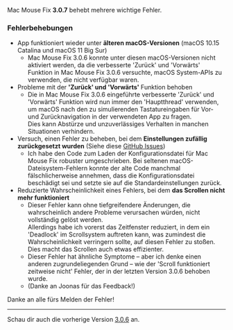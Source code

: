 Mac Mouse Fix **3.0.7** behebt mehrere wichtige Fehler.

### Fehlerbehebungen

- App funktioniert wieder unter **älteren macOS-Versionen** (macOS 10.15 Catalina und macOS 11 Big Sur)
    - Mac Mouse Fix 3.0.6 konnte unter diesen macOS-Versionen nicht aktiviert werden, da die verbesserte 'Zurück' und 'Vorwärts' Funktion in Mac Mouse Fix 3.0.6 versuchte, macOS System-APIs zu verwenden, die nicht verfügbar waren.
- Probleme mit der **'Zurück' und 'Vorwärts'** Funktion behoben
    - Die in Mac Mouse Fix 3.0.6 eingeführte verbesserte 'Zurück' und 'Vorwärts' Funktion wird nun immer den 'Hauptthread' verwenden, um macOS nach den zu simulierenden Tastatureingaben für Vor- und Zurücknavigation in der verwendeten App zu fragen. \
    Dies kann Abstürze und unzuverlässiges Verhalten in manchen Situationen verhindern.
- Versuch, einen Fehler zu beheben, bei dem **Einstellungen zufällig zurückgesetzt wurden** (Siehe diese [GitHub Issues](https://github.com/noah-nuebling/mac-mouse-fix/issues?q=is%3Aissue%20label%3A%22Config%20Reset%20Intermittently%22))
    - Ich habe den Code zum Laden der Konfigurationsdatei für Mac Mouse Fix robuster umgeschrieben. Bei seltenen macOS-Dateisystem-Fehlern konnte der alte Code manchmal fälschlicherweise annehmen, dass die Konfigurationsdatei beschädigt sei und setzte sie auf die Standardeinstellungen zurück.
- Reduzierte Wahrscheinlichkeit eines Fehlers, bei dem **das Scrollen nicht mehr funktioniert**
    - Dieser Fehler kann ohne tiefgreifendere Änderungen, die wahrscheinlich andere Probleme verursachen würden, nicht vollständig gelöst werden. \
    Allerdings habe ich vorerst das Zeitfenster reduziert, in dem ein 'Deadlock' im Scrollsystem auftreten kann, was zumindest die Wahrscheinlichkeit verringern sollte, auf diesen Fehler zu stoßen. Dies macht das Scrollen auch etwas effizienter.
    - Dieser Fehler hat ähnliche Symptome – aber ich denke einen anderen zugrundeliegenden Grund – wie der 'Scroll funktioniert zeitweise nicht' Fehler, der in der letzten Version 3.0.6 behoben wurde.
    - (Danke an Joonas für das Feedback!)

Danke an alle fürs Melden der Fehler!

---

Schau dir auch die vorherige Version [3.0.6](https://github.com/noah-nuebling/mac-mouse-fix/releases/tag/3.0.6) an.